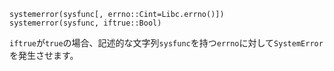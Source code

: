 ```
systemerror(sysfunc[, errno::Cint=Libc.errno()])
systemerror(sysfunc, iftrue::Bool)
```

`iftrue`が`true`の場合、記述的な文字列`sysfunc`を持つ`errno`に対して`SystemError`を発生させます。
